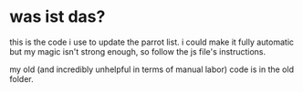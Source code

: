 # was ist das?
this is the code i use to update the parrot list.
i could make it fully automatic but my magic isn't strong enough, so follow the js file's instructions.

my old (and incredibly unhelpful in terms of manual labor) code is in the old folder.
